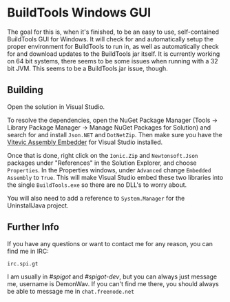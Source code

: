 BuildTools Windows GUI
======================

The goal for this is, when it's finished, to be an easy to use, self-contained BuildTools GUI for Windows. It will
check for and automatically setup the proper environment for BuildTools to run in, as well as automatically check for
and download updates to the BuildTools jar itself. It is currently working on 64 bit systems, there seems to be some
issues when running with a 32 bit JVM. This seems to be a BuildTools.jar issue, though.

Building
--------

Open the solution in Visual Studio.

To resolve the dependencies, open the NuGet Package Manager (Tools -> Library Package Manager -> Manage NuGet Packages
for Solution) and search for and install `Json.NET` and `DotNetZip`. Then make sure you have the [Vitevic Assembly
Embedder](https://visualstudiogallery.msdn.microsoft.com/a7196a81-67fc-4a26-a88a-b68ef31c2266) for Visual Studio
installed.

Once that is done, right click on the `Ionic.Zip` and `Newtonsoft.Json` packages under "References" in the Solution
Explorer, and choose `Properties`. In the Properties windows, under `Advanced` change `Embedded Assembly` to `True`.
This will make Visual Studio embed these two libraries into the single `BuildTools.exe` so there are no DLL's to worry
about.

You will also need to add a reference to `System.Manager` for the UninstallJava project.

Further Info
------------

If you have any
questions or want to contact me for any reason, you can find me in IRC:

`irc.spi.gt`

I am usually in *#spigot* and *#spigot-dev*, but you can always just message me, username is DemonWav.
If you can't  find me there, you should always be able to message me in `chat.freenode.net`
